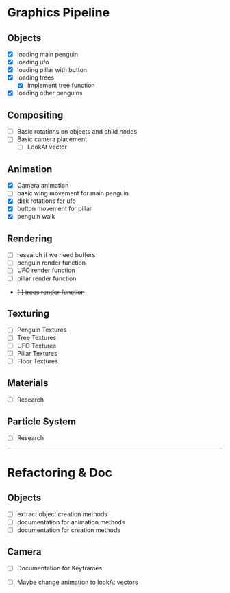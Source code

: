 # Graphics Pipeline

## Objects
- [x] loading main penguin
- [x] loading ufo
- [x] loading pillar with button
- [x] loading trees
  - [x] implement tree function
- [x] loading other penguins

## Compositing
- [ ] Basic rotations on objects and child nodes
- [ ] Basic camera placement 
  - [ ] LookAt vector

## Animation
- [X] Camera animation
- [ ] basic wing movement for main penguin
- [x] disk rotations for ufo
- [X] button movement for pillar
- [X] penguin walk

## Rendering
- [ ] research if we need buffers
- [ ] penguin render function
- [ ] UFO render function
- [ ] pillar render function
- ~~[ ] trees render function~~

## Texturing
- [ ] Penguin Textures
- [ ] Tree Textures
- [ ] UFO Textures
- [ ] Pillar Textures
- [ ] Floor Textures

## Materials 
- [ ] Research

## Particle System
- [ ] Research


------------------------------------------------
# Refactoring & Doc

## Objects
- [ ] extract object creation methods
- [ ] documentation for animation methods
- [ ] documentation for creation methods

## Camera
- [ ] Documentation for Keyframes
- [ ] Maybe change animation to lookAt vectors

